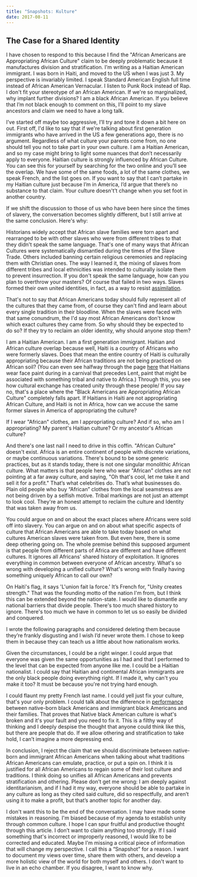 ```yaml
---
title: "Snapshots: Kulture"
date: 2017-08-11
---
```


## The Case for a Shared Identity

I have chosen to respond to this because I find the "African Americans are Appropriating African Culture" claim to be deeply problematic because it manufactures division and stratification. I'm writing as a Haitian American immigrant. I was born in Haiti, and moved to the US when I was just 3. My perspective is invariably limited. I speak Standard American English full time instead of African American Vernacular. I listen to Punk Rock instead of Rap. I don't fit your stereotype of an African American. If we're so marginalized, why implant further divisions? I am a black African American. If you believe that I’m not black enough to comment on this, I'll point to my slave ancestors and claim we need to have a long talk.

I’ve started off maybe too aggressive, I’ll try and tone it down a bit here on out. First off, I'd like to say that if we're talking about first generation immigrants who have arrived in the US a few generations ago, there is no argument. Regardless of what culture your parents come from, no one should tell you not to take part in your own culture. I am a Haitian American, and so my case might bring to light some nuances that don’t necessarily apply to everyone. Haitian culture is strongly influenced by African Culture. You can see this for yourself by searching for the two online and you’ll see the overlap. We have some of the same foods, a lot of the same clothes, we speak French, and the list goes on. If you want to say that I can’t partake in my Haitian culture just because I’m in America, I’d argue that there’s no substance to that claim. Your culture doesn't’t change when you set foot in another country.

If we shift the discussion to those of us who have been here since the times of slavery, the conversation becomes slightly different, but I still arrive at the same conclusion. Here's why:

Historians widely accept that African slave families were torn apart and rearranged to be with other slaves who were from different tribes to that they didn't speak the same language. That's one of many ways that African Cultures were systematically dismantled during the times of the Slave Trade. Others included banning certain religious ceremonies and replacing them with Christian ones. The way I learned it, the mixing of slaves from different tribes and local ethnicities was intended to culturally isolate them to prevent insurrection. If you don't speak the same language, how can you plan to overthrow your masters? Of course that failed in two ways. Slaves formed their own united identities, in fact, as a way to resist [assimilation](https://en.wikipedia.org/wiki/The_Slave_Community%23cite_note-11&sa=D&ust=1502508747701000&usg=AFQjCNH57CP5dk4UCDhAfDs2XlQYrH5OIw).

That's not to say that African Americans today should fully represent all of the cultures that they came from, of course they can't find and learn about every single tradition in their bloodline. When the slaves were faced with that same conundrum, the I'd say most African Americans don't know which exact cultures they came from. So why should they be expected to do so? If they try to reclaim an older identity, why should anyone stop them? 

I am a Haitian American. I am a first generation immigrant. Haitian and African culture overlap because well, Haiti is a country of Africans who were formerly slaves. Does that mean the entire country of Haiti is culturally appropriating because their African traditions are not being practiced on African soil? (You can even see halfway through the page [here](http://www.everyculture.com/Ge-It/Haiti.html) that Haitians wear face paint during in a carnival that precedes Lent, paint that might be associated with something tribal and native to Africa.) Through this, you see how cultural exchange has created unity through these people/ If you say no, that's a place where the "Black Americans are Appropriating African Culture" completely falls apart. If Haitians in Haiti are not appropriating African Culture, and Haiti is not in Africa, how can we accuse the same former slaves in America of appropriating the culture?

If I wear "African" clothes, am I appropriating culture? And if so, who am I appropriating? My parent's Haitian culture? Or my ancestor's African culture?

And there's one last nail I need to drive in this coffin. "African Culture" doesn't exist. Africa is an entire continent of people with discrete variations, or maybe continuous variations. There's bound to be some generic practices, but as it stands today, there is not one singular monolithic African culture. What matters is that people here who wear "African" clothes are not pointing at a far away culture, and saying, "Oh that's cool, let me take it and sell it for a profit." That’s what celebrities do. That’s what businesses do. Plain old people who buy “African” clothes from the local seamstress are not being driven by a selfish motive. Tribal markings are not just an attempt to look cool. They're an honest attempt to reclaim the culture and Identity that was taken away from us.

You could argue on and on about the exact places where Africans were sold off into slavery. You can argue on and on about what specific aspects of culture that African Americans are able to take today based on what cultures American slaves were taken from. But even here, there is some deep othering going on. The whole premise behind this supposed argument is that people from different parts of Africa are different and have different cultures. It ignores all Africans' shared history of exploitation. It ignores everything in common between everyone of African ancestry. What's so wrong with developing a unified culture? What's wrong with finally having something uniquely African to call our own?

On Haiti's flag, it says 'L'union fait la force.' It’s French for, "Unity creates strength." That was the founding motto of the nation I'm from, but I think this can be extended beyond the nation-state. I would like to dismantle any national barriers that divide people. There's too much shared history to ignore. There's too much we have in common to let us so easily be divided and conquered.

I wrote the following paragraphs and considered deleting them because they’re frankly disgusting and I wish I’d never wrote them. I chose to keep them in because they can teach us a little about how nationalism works.

Given the circumstances, I could be a right winger. I could argue that everyone was given the same opportunities as I had and that I performed to the level that can be expected from anyone like me. I could be a Haitian nationalist. I could say that Haitian and continental African immigrants are the only black people doing everything right. If I made it, why can't you make it too? It must be because you're not trying hard enough.

I could flaunt my pretty French last name. I could yell just fix your culture, that's your only problem. I could talk about the difference in [performance](https://www.insidehighered.com/news/2009/03/17/immigrant) between native-born black Americans and immigrant black Americans and their families. That proves that Native black American culture is what's broken and it's your fault and you need to fix it. This is a filthy way of thinking and I deeply despise the thought that anyone could think like this, but there are people that do. If we allow othering and stratification to take hold, I can’t imagine a more depressing end.

In conclusion, I reject the claim that we should discriminate between native-born and immigrant African Americans when talking about what traditions African Americans can emulate, practice, or put a spin on. I think it is justified for all African Americans to regain some of their lost culture and traditions. I think doing so unifies all African Americans and prevents stratification and othering. Please don’t get me wrong: I am deeply against identitarianism, and if I had it my way, everyone should be able to partake in any culture as long as they cited said culture, did so respectfully, and aren’t using it to make a profit, but that’s another topic for another day.

I don't want this to be the end of the conversation. I may have made some mistakes in reasoning. I'm biased because of my agenda to establish unity through common culture. I hope I can spur fruitful and productive thought through this article. I don’t want to claim anything too strongly. If I said something that's incorrect or improperly reasoned, I would like to be corrected and educated. Maybe I'm missing a critical piece of information that will change my perspective. I call this a “Snapshot” for a reason. I want to document my views over time, share them with others, and develop a more holistic view of the world for both myself and others. I don't want to live in an echo chamber. If you disagree, I want to know why.
